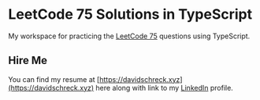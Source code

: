 # LeetCode 75 Solutions in TypeScript

My workspace for practicing the [LeetCode 75](https://leetcode.com/studyplan/leetcode-75/) questions using TypeScript. 

## Hire Me

You can find my resume at [https://davidschreck.xyz](https://davidschreck.xyz) here along with link to my [LinkedIn](https://linkedin.com/in/dschreck) profile.

